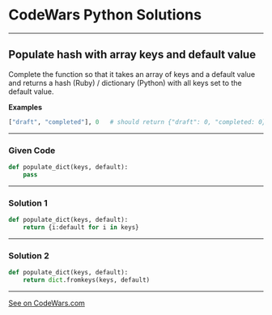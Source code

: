# CodeWars Python Solutions

---

## Populate hash with array keys and default value


Complete the function so that it takes an array of keys and a default value and returns a hash (Ruby) / dictionary (Python) with all keys set to the default value.


**Examples**


```python
["draft", "completed"], 0   # should return {"draft": 0, "completed: 0}
```



---

### Given Code


```python
def populate_dict(keys, default):
    pass
```

---

### Solution 1


```python
def populate_dict(keys, default):
    return {i:default for i in keys}
```

---

### Solution 2


```python
def populate_dict(keys, default):
    return dict.fromkeys(keys, default)
```



---


[See on CodeWars.com](https://www.codewars.com/kata/51c38e14ea1c97ffaf000003)
